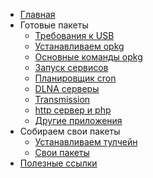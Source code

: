   * [Главная](Welcome.md)
  * Готовые пакеты
    * [Требования к USB](usb_hdd.md)
    * [Устанавливаем opkg](opkg_setup.md)
    * [Основные команды opkg](opkg_usage.md)
    * [Запуск сервисов](starting_daemons.md)
    * [Планировщик cron](cron_setup.md)
    * [DLNA серверы](dlna_setup.md)
    * [Transmission](transmission_setup.md)
    * [http сервер и php](lighttpd_php_setup.md)
    * [Другие приложения](other_setup.md)
  * Собираем свои пакеты
    * [Устанавливаем тулчейн](linux_compile.md)
    * [Cвои пакеты](linux_add.md)
  * [Полезные ссылки](links.md)